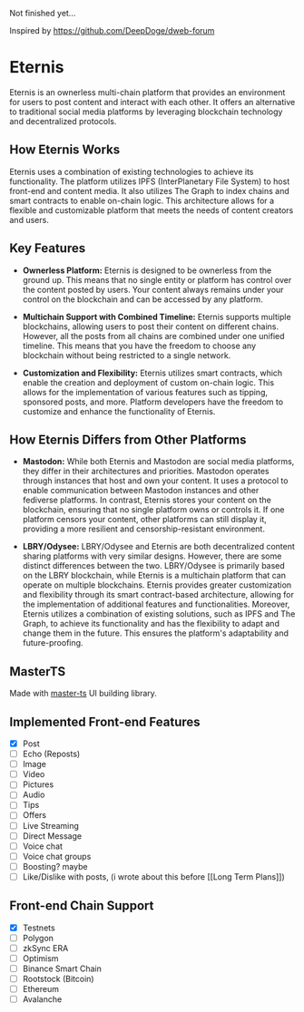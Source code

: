 Not finished yet...

Inspired by https://github.com/DeepDoge/dweb-forum

# Eternis

Eternis is an ownerless multi-chain platform that provides an environment for users to post content and interact with each other. It offers an alternative to traditional social media platforms by leveraging blockchain technology and decentralized protocols.

## How Eternis Works

Eternis uses a combination of existing technologies to achieve its functionality. The platform utilizes IPFS (InterPlanetary File System) to host front-end and content media. It also utilizes The Graph to index chains and smart contracts to enable on-chain logic. This architecture allows for a flexible and customizable platform that meets the needs of content creators and users.

## Key Features

- **Ownerless Platform:** Eternis is designed to be ownerless from the ground up. This means that no single entity or platform has control over the content posted by users. Your content always remains under your control on the blockchain and can be accessed by any platform.

- **Multichain Support with Combined Timeline:** Eternis supports multiple blockchains, allowing users to post their content on different chains. However, all the posts from all chains are combined under one unified timeline. This means that you have the freedom to choose any blockchain without being restricted to a single network.

- **Customization and Flexibility:** Eternis utilizes smart contracts, which enable the creation and deployment of custom on-chain logic. This allows for the implementation of various features such as tipping, sponsored posts, and more. Platform developers have the freedom to customize and enhance the functionality of Eternis.

## How Eternis Differs from Other Platforms

- **Mastodon:** While both Eternis and Mastodon are social media platforms, they differ in their architectures and priorities. Mastodon operates through instances that host and own your content. It uses a protocol to enable communication between Mastodon instances and other fediverse platforms. In contrast, Eternis stores your content on the blockchain, ensuring that no single platform owns or controls it. If one platform censors your content, other platforms can still display it, providing a more resilient and censorship-resistant environment.

- **LBRY/Odysee:** LBRY/Odysee and Eternis are both decentralized content sharing platforms with very similar designs. However, there are some distinct differences between the two. LBRY/Odysee is primarily based on the LBRY blockchain, while Eternis is a multichain platform that can operate on multiple blockchains. Eternis provides greater customization and flexibility through its smart contract-based architecture, allowing for the implementation of additional features and functionalities. Moreover, Eternis utilizes a combination of existing solutions, such as IPFS and The Graph, to achieve its functionality and has the flexibility to adapt and change them in the future. This ensures the platform's adaptability and future-proofing.

## MasterTS

Made with [master-ts](https://github.com/DeepDoge/master-ts) UI building library.


## Implemented Front-end Features

- [x] Post
- [ ] Echo (Reposts)
- [ ] Image
- [ ] Video
- [ ] Pictures
- [ ] Audio
- [ ] Tips
- [ ] Offers
- [ ] Live Streaming
- [ ] Direct Message
- [ ] Voice chat
- [ ] Voice chat groups
- [ ] Boosting? maybe
- [ ] Like/Dislike with posts, (i wrote about this before [[Long Term Plans]])

## Front-end Chain Support

- [x] Testnets
- [ ] Polygon
- [ ] zkSync ERA
- [ ] Optimism
- [ ] Binance Smart Chain
- [ ] Rootstock (Bitcoin)
- [ ] Ethereum
- [ ] Avalanche
